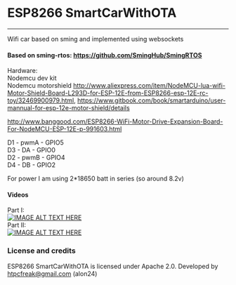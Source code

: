 # ESP8266 SmartCarWithOTA
------

Wifi car based on sming and implemented using websockets

#### Based on sming-rtos: https://github.com/SmingHub/SmingRTOS

Hardware: </br>
Nodemcu dev kit </br>
Nodemcu motorshield http://www.aliexpress.com/item/NodeMCU-lua-wifi-Motor-Shield-Board-L293D-for-ESP-12E-from-ESP8266-esp-12E-rc-toy/32469900979.html, https://www.gitbook.com/book/smartarduino/user-mannual-for-esp-12e-motor-shield/details

http://www.banggood.com/ESP8266-WiFi-Motor-Drive-Expansion-Board-For-NodeMCU-ESP-12E-p-991603.html

D1 - pwmA - GPIO5</br>
D3 - DA  - GPIO0</br>
D2 - pwmB - GPIO4</br>
D4 - DB - GPIO2</br>

For power I am using 2*18650 batt in series (so around 8.2v)

#### Videos

Part I:</br>
[![IMAGE ALT TEXT HERE](http://img.youtube.com/vi/SP16IC3cjSQ/0.jpg)](https://www.youtube.com/watch?v=SP16IC3cjSQ)
</br>
Part II:</br>
[![IMAGE ALT TEXT HERE](http://img.youtube.com/vi/6NuD5W3aYoI/0.jpg)](https://www.youtube.com/watch?v=6NuD5W3aYoI)
</br>

### License and credits

ESP8266 SmartCarWithOTA is licensed under Apache 2.0.
Developed by htpcfreak@gmail.com (alon24)
